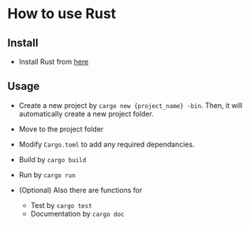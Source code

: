 # How to use Rust

## Install

- Install Rust from [here](https://www.rust-lang.org/tools/install)

## Usage

- Create a new project by ```cargo new {project_name} -bin```. Then, it will automatically create a new project folder.

- Move to the project folder

- Modify ``Cargo.toml`` to add any required dependancies. 

- Build by ``cargo build``

- Run by ``cargo run``

- (Optional) Also there are functions for 
  - Test by `cargo test`
  - Documentation by `cargo doc`
  